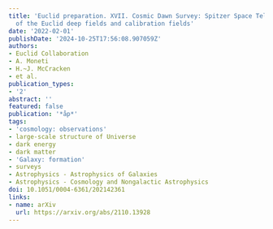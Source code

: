 ```yaml
---
title: 'Euclid preparation. XVII. Cosmic Dawn Survey: Spitzer Space Telescope observations
  of the Euclid deep fields and calibration fields'
date: '2022-02-01'
publishDate: '2024-10-25T17:56:08.907059Z'
authors:
- Euclid Collaboration
- A. Moneti
- H.~J. McCracken
- et al.
publication_types:
- '2'
abstract: ''
featured: false
publication: '*åp*'
tags:
- 'cosmology: observations'
- large-scale structure of Universe
- dark energy
- dark matter
- 'Galaxy: formation'
- surveys
- Astrophysics - Astrophysics of Galaxies
- Astrophysics - Cosmology and Nongalactic Astrophysics
doi: 10.1051/0004-6361/202142361
links:
- name: arXiv
  url: https://arxiv.org/abs/2110.13928
---
```

